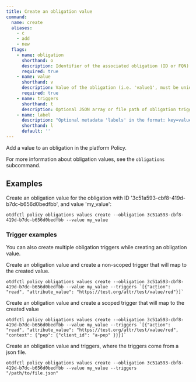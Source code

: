 ```yaml
---
title: Create an obligation value
command:
  name: create
  aliases:
    - c
    - add
    - new
  flags:
    - name: obligation
      shorthand: o
      description: Identifier of the associated obligation (ID or FQN)
      required: true
    - name: value
      shorthand: v
      description: Value of the obligation (i.e. 'value1', must be unique within the definition)
      required: true
    - name: triggers
      shorthand: t
      description: Optional JSON array or file path of obligation trigger(s) to be created and stored on the obligation value.
    - name: label
      description: "Optional metadata 'labels' in the format: key=value"
      shorthand: l
      default: ''
---
```


Add a value to an obligation in the platform Policy.

For more information about obligation values, see the `obligations` subcommand.

## Examples

Create an obligation value for the obligation with ID '3c51a593-cbf8-419d-b7dc-b656d0bedfbb', and value 'my_value':

```shell
otdfctl policy obligations values create --obligation 3c51a593-cbf8-419d-b7dc-b656d0bedfbb --value my_value
```

### Trigger examples

You can also create multiple obligation triggers while creating an obligation value.

Create an obligation value and create a non-scoped trigger that will map to the created value.

```shell
otdfctl policy obligations values create --obligation 3c51a593-cbf8-419d-b7dc-b656d0bedfbb --value my_value --triggers `[{"action": "read", "attribute_value": "https://test.org/attr/test/value/red"}]`
```

Create an obligation value and create a scoped trigger that will map to the created value

```shell
otdfctl policy obligations values create --obligation 3c51a593-cbf8-419d-b7dc-b656d0bedfbb --value my_value --triggers `[{"action": "read", "attribute_value": "https://test.org/attr/test/value/red", "context": {"pep": {"client_id": "a-pep" }}}]`
```

Create an obligation value and triggers, where the triggers come from a json file.

```shell
otdfctl policy obligations values create --obligation 3c51a593-cbf8-419d-b7dc-b656d0bedfbb --value my_value --triggers "/path/to/file.json"
```
